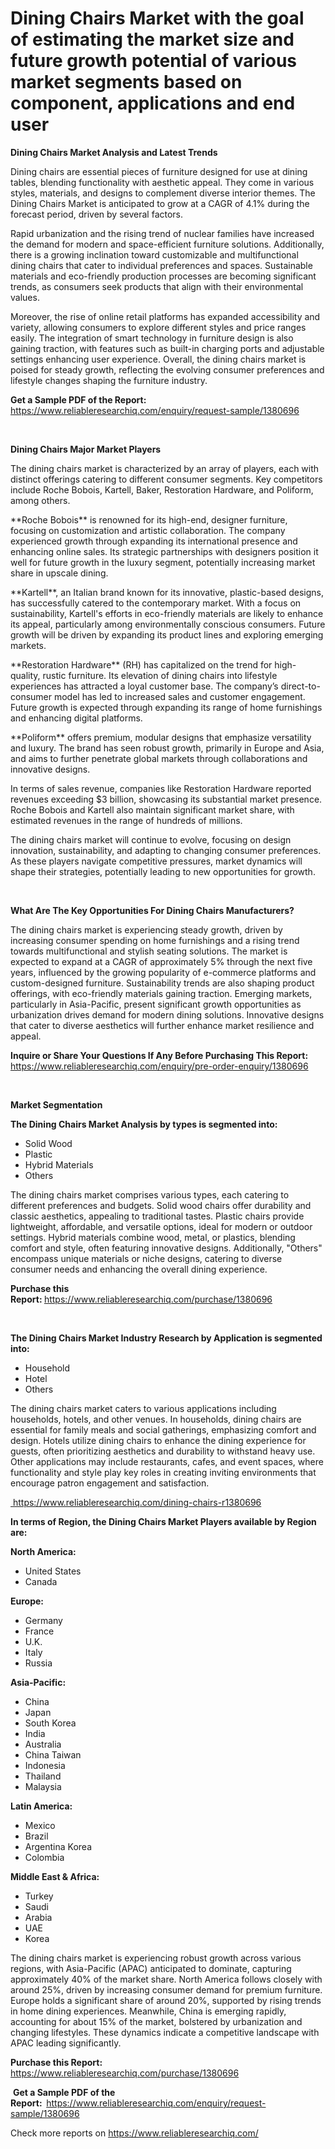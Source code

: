 <p><h1>Dining Chairs Market with the goal of estimating the market size and future growth potential of various market segments based on component, applications and end user</h1></p><p><strong>Dining Chairs Market Analysis and Latest Trends</strong></p>
<p><p>Dining chairs are essential pieces of furniture designed for use at dining tables, blending functionality with aesthetic appeal. They come in various styles, materials, and designs to complement diverse interior themes. The Dining Chairs Market is anticipated to grow at a CAGR of 4.1% during the forecast period, driven by several factors.</p><p>Rapid urbanization and the rising trend of nuclear families have increased the demand for modern and space-efficient furniture solutions. Additionally, there is a growing inclination toward customizable and multifunctional dining chairs that cater to individual preferences and spaces. Sustainable materials and eco-friendly production processes are becoming significant trends, as consumers seek products that align with their environmental values.</p><p>Moreover, the rise of online retail platforms has expanded accessibility and variety, allowing consumers to explore different styles and price ranges easily. The integration of smart technology in furniture design is also gaining traction, with features such as built-in charging ports and adjustable settings enhancing user experience. Overall, the dining chairs market is poised for steady growth, reflecting the evolving consumer preferences and lifestyle changes shaping the furniture industry.</p></p>
<p><strong>Get a Sample PDF of the Report:&nbsp;</strong> <a href="https://www.reliableresearchiq.com/enquiry/request-sample/1380696?utm_campaign=1674&utm_medium=2&utm_source=Github&utm_content=ia&utm_term=08022025&utm_id=dining-chairs">https://www.reliableresearchiq.com/enquiry/request-sample/1380696</a></p>
<p>&nbsp;</p>
<p><strong>Dining Chairs Major Market Players</strong></p>
<p><p>The dining chairs market is characterized by an array of players, each with distinct offerings catering to different consumer segments. Key competitors include Roche Bobois, Kartell, Baker, Restoration Hardware, and Poliform, among others.</p><p>**Roche Bobois** is renowned for its high-end, designer furniture, focusing on customization and artistic collaboration. The company experienced growth through expanding its international presence and enhancing online sales. Its strategic partnerships with designers position it well for future growth in the luxury segment, potentially increasing market share in upscale dining.</p><p>**Kartell**, an Italian brand known for its innovative, plastic-based designs, has successfully catered to the contemporary market. With a focus on sustainability, Kartell's efforts in eco-friendly materials are likely to enhance its appeal, particularly among environmentally conscious consumers. Future growth will be driven by expanding its product lines and exploring emerging markets.</p><p>**Restoration Hardware** (RH) has capitalized on the trend for high-quality, rustic furniture. Its elevation of dining chairs into lifestyle experiences has attracted a loyal customer base. The company’s direct-to-consumer model has led to increased sales and customer engagement. Future growth is expected through expanding its range of home furnishings and enhancing digital platforms.</p><p>**Poliform** offers premium, modular designs that emphasize versatility and luxury. The brand has seen robust growth, primarily in Europe and Asia, and aims to further penetrate global markets through collaborations and innovative designs.</p><p>In terms of sales revenue, companies like Restoration Hardware reported revenues exceeding $3 billion, showcasing its substantial market presence. Roche Bobois and Kartell also maintain significant market share, with estimated revenues in the range of hundreds of millions.</p><p>The dining chairs market will continue to evolve, focusing on design innovation, sustainability, and adapting to changing consumer preferences. As these players navigate competitive pressures, market dynamics will shape their strategies, potentially leading to new opportunities for growth.</p></p>
<p>&nbsp;</p>
<p><strong>What Are The Key Opportunities For Dining Chairs Manufacturers?</strong></p>
<p><p>The dining chairs market is experiencing steady growth, driven by increasing consumer spending on home furnishings and a rising trend towards multifunctional and stylish seating solutions. The market is expected to expand at a CAGR of approximately 5% through the next five years, influenced by the growing popularity of e-commerce platforms and custom-designed furniture. Sustainability trends are also shaping product offerings, with eco-friendly materials gaining traction. Emerging markets, particularly in Asia-Pacific, present significant growth opportunities as urbanization drives demand for modern dining solutions. Innovative designs that cater to diverse aesthetics will further enhance market resilience and appeal.</p></p>
<p><strong>Inquire or Share Your Questions If Any Before Purchasing This Report:</strong> <a href="https://www.reliableresearchiq.com/enquiry/pre-order-enquiry/1380696?utm_campaign=1674&utm_medium=2&utm_source=Github&utm_content=ia&utm_term=08022025&utm_id=dining-chairs">https://www.reliableresearchiq.com/enquiry/pre-order-enquiry/1380696</a></p>
<p>&nbsp;</p>
<p><strong>Market Segmentation</strong></p>
<p><strong>The Dining Chairs Market Analysis by types is segmented into:</strong></p>
<p><ul><li>Solid Wood</li><li>Plastic</li><li>Hybrid Materials</li><li>Others</li></ul></p>
<p><p>The dining chairs market comprises various types, each catering to different preferences and budgets. Solid wood chairs offer durability and classic aesthetics, appealing to traditional tastes. Plastic chairs provide lightweight, affordable, and versatile options, ideal for modern or outdoor settings. Hybrid materials combine wood, metal, or plastics, blending comfort and style, often featuring innovative designs. Additionally, "Others" encompass unique materials or niche designs, catering to diverse consumer needs and enhancing the overall dining experience.</p></p>
<p><strong>Purchase this Report:&nbsp;</strong><a href="https://www.reliableresearchiq.com/purchase/1380696?utm_campaign=1674&utm_medium=2&utm_source=Github&utm_content=ia&utm_term=08022025&utm_id=dining-chairs">https://www.reliableresearchiq.com/purchase/1380696</a></p>
<p>&nbsp;</p>
<p><strong>The Dining Chairs Market Industry Research by Application is segmented into:</strong></p>
<p><ul><li>Household</li><li>Hotel</li><li>Others</li></ul></p>
<p><p>The dining chairs market caters to various applications including households, hotels, and other venues. In households, dining chairs are essential for family meals and social gatherings, emphasizing comfort and design. Hotels utilize dining chairs to enhance the dining experience for guests, often prioritizing aesthetics and durability to withstand heavy use. Other applications may include restaurants, cafes, and event spaces, where functionality and style play key roles in creating inviting environments that encourage patron engagement and satisfaction.</p></p>
<p><a href="https://www.reliableresearchiq.com/dining-chairs-r1380696?utm_campaign=1674&utm_medium=2&utm_source=Github&utm_content=ia&utm_term=08022025&utm_id=dining-chairs">&nbsp;https://www.reliableresearchiq.com/dining-chairs-r1380696</a></p>
<p><strong>In terms of Region, the Dining Chairs Market Players available by Region are:</strong></p>
<p>
    <p> <strong> North America: </strong>
        <ul>
            <li>United States</li>
            <li>Canada</li>
        </ul>
        </p> 
    <p> <strong> Europe: </strong>
        <ul>
            <li>Germany</li>
            <li>France</li>
            <li>U.K.</li>
            <li>Italy</li>
            <li>Russia</li>
        </ul>
        </p> 
    <p> <strong> Asia-Pacific: </strong>
        <ul>
            <li>China</li>
            <li>Japan</li>
            <li>South Korea</li>
            <li>India</li>
            <li>Australia</li>
            <li>China Taiwan</li>
            <li>Indonesia</li>
            <li>Thailand</li>
            <li>Malaysia</li>
        </ul>
        </p> 
    <p> <strong> Latin America: </strong>
        <ul>
            <li>Mexico</li>
            <li>Brazil</li>
            <li>Argentina Korea</li>
            <li>Colombia</li>
        </ul>
        </p> 
    <p> <strong> Middle East & Africa: </strong>
        <ul>
            <li>Turkey</li>
            <li>Saudi</li>
            <li>Arabia</li>
            <li>UAE</li>
            <li>Korea</li>
        </ul>
    </p>
    </p>
<p><p>The dining chairs market is experiencing robust growth across various regions, with Asia-Pacific (APAC) anticipated to dominate, capturing approximately 40% of the market share. North America follows closely with around 25%, driven by increasing consumer demand for premium furniture. Europe holds a significant share of around 20%, supported by rising trends in home dining experiences. Meanwhile, China is emerging rapidly, accounting for about 15% of the market, bolstered by urbanization and changing lifestyles. These dynamics indicate a competitive landscape with APAC leading significantly.</p></p>
<p><strong>Purchase this Report: </strong><a href="https://www.reliableresearchiq.com/purchase/1380696?utm_campaign=1674&utm_medium=2&utm_source=Github&utm_content=ia&utm_term=08022025&utm_id=dining-chairs">https://www.reliableresearchiq.com/purchase/1380696</a></p>
<p>&nbsp;<strong>Get a Sample PDF of the Report:&nbsp;&nbsp;</strong><a href="https://www.reliableresearchiq.com/enquiry/request-sample/1380696?utm_campaign=1674&utm_medium=2&utm_source=Github&utm_content=ia&utm_term=08022025&utm_id=dining-chairs">https://www.reliableresearchiq.com/enquiry/request-sample/1380696</a></p>
<p><strong></strong></p>
<p>Check more reports on <a href="https://www.reliableresearchiq.com/?utm_campaign=1674&utm_medium=2&utm_source=Github&utm_content=ia&utm_term=08022025&utm_id=dining-chairs">https://www.reliableresearchiq.com/</a></p>